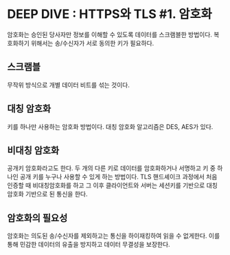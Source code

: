 # DEEP DIVE : HTTPS와 TLS #1. 암호화

암호화는 승인된 당사자만 정보를 이해할 수 있도록 데이터를 스크램블한 방법이다. 복호화하기 위해서는 송/수신자가 서로 동의한 키가 필요하다.

## 스크램블

무작위 방식으로 개별 데이터 비트를 섞는 것이다.

## 대칭 암호화

키를 하나만 사용하는 암호화 방법이다. 대칭 암호화 알고리즘은 DES, AES가 있다.

## 비대칭 암호화

공개키 암호화라고도 한다. 두 개의 다른 키로 데이터를 암호화하거나 서명하고 키 중 하나인 공개 키를 누구나 사용할 수 있게 하는 방법이다. TLS 핸드셰이크 과정에서 처음 인증할 때 비대칭암호화를 하고 그 이후 클라이언트와 서버는 세션키를 기반으로 대칭 암호화 기반으로 된 통신을 한다.

## 암호화의 필요성

암호화는 의도된 송/수신자를 제외하고는 통신을 하이재킹하여 읽을 수 없게한다. 이를 통해 민감한 데이터의 유출을 방지하고 데이터 무결성을 보장한다.
